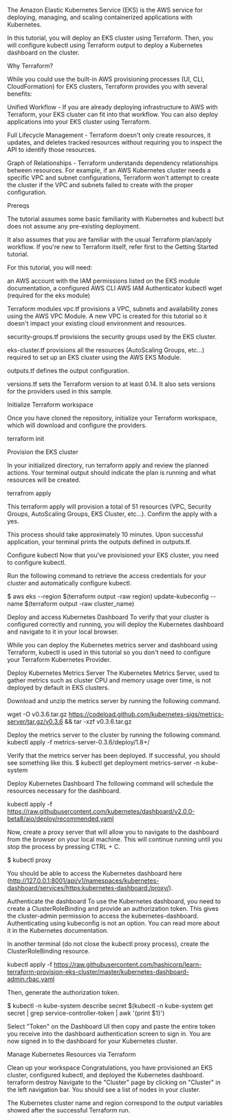 The Amazon Elastic Kubernetes Service (EKS) is the AWS service for deploying, managing, and scaling containerized applications with Kubernetes.

In this tutorial, you will deploy an EKS cluster using Terraform. Then, you will configure kubectl using Terraform output to deploy a Kubernetes dashboard on the cluster.


Why Terraform?

While you could use the built-in AWS provisioning processes (UI, CLI, CloudFormation) for EKS clusters, Terraform provides you with several benefits:

Unified Workflow - If you are already deploying infrastructure to AWS with Terraform, your EKS cluster can fit into that workflow. You can also deploy applications into your EKS cluster using Terraform.

Full Lifecycle Management - Terraform doesn't only create resources, it updates, and deletes tracked resources without requiring you to inspect the API to identify those resources.

Graph of Relationships - Terraform understands dependency relationships between resources. For example, if an AWS Kubernetes cluster needs a specific VPC and subnet configurations, Terraform won't attempt to create the cluster if the VPC and subnets failed to create with the proper configuration.


Prereqs

The tutorial assumes some basic familiarity with Kubernetes and kubectl but does not assume any pre-existing deployment.

It also assumes that you are familiar with the usual Terraform plan/apply workflow. If you're new to Terraform itself, refer first to the Getting Started tutorial.

For this tutorial, you will need:

an AWS account with the IAM permissions listed on the EKS module documentation,
a configured AWS CLI
AWS IAM Authenticator
kubectl
wget (required for the eks module)

Terraform modules
vpc.tf provisions a VPC, subnets and availability zones using the AWS VPC Module. A new VPC is created for this tutorial so it doesn't impact your existing cloud environment and resources.

security-groups.tf provisions the security groups used by the EKS cluster.

eks-cluster.tf provisions all the resources (AutoScaling Groups, etc...) required to set up an EKS cluster using the AWS EKS Module.

outputs.tf defines the output configuration.

versions.tf sets the Terraform version to at least 0.14. It also sets versions for the providers used in this sample.


Initialize Terraform workspace

Once you have cloned the repository, initialize your Terraform workspace, which will download and configure the providers.

terraform init


Provision the EKS cluster

In your initialized directory, run terraform apply and review the planned actions. Your terminal output should indicate the plan is running and what resources will be created.

terrafrom apply

This terraform apply will provision a total of 51 resources (VPC, Security Groups, AutoScaling Groups, EKS Cluster, etc...). Confirm the apply with a yes.

This process should take approximately 10 minutes. Upon successful application, your terminal prints the outputs defined in outputs.tf.


Configure kubectl
Now that you've provisioned your EKS cluster, you need to configure kubectl.

Run the following command to retrieve the access credentials for your cluster and automatically configure kubectl.

$ aws eks --region $(terraform output -raw region) update-kubeconfig --name $(terraform output -raw cluster_name)


Deploy and access Kubernetes Dashboard
To verify that your cluster is configured correctly and running, you will deploy the Kubernetes dashboard and navigate to it in your local browser.

While you can deploy the Kubernetes metrics server and dashboard using Terraform, kubectl is used in this tutorial so you don't need to configure your Terraform Kubernetes Provider.


Deploy Kubernetes Metrics Server
The Kubernetes Metrics Server, used to gather metrics such as cluster CPU and memory usage over time, is not deployed by default in EKS clusters.

Download and unzip the metrics server by running the following command.

wget -O v0.3.6.tar.gz https://codeload.github.com/kubernetes-sigs/metrics-server/tar.gz/v0.3.6 && tar -xzf v0.3.6.tar.gz

Deploy the metrics server to the cluster by running the following command.
kubectl apply -f metrics-server-0.3.6/deploy/1.8+/

Verify that the metrics server has been deployed. If successful, you should see something like this.
$ kubectl get deployment metrics-server -n kube-system

Deploy Kubernetes Dashboard
The following command will schedule the resources necessary for the dashboard.

kubectl apply -f https://raw.githubusercontent.com/kubernetes/dashboard/v2.0.0-beta8/aio/deploy/recommended.yaml

Now, create a proxy server that will allow you to navigate to the dashboard from the browser on your local machine. This will continue running until you stop the process by pressing CTRL + C.

$ kubectl proxy

You should be able to access the Kubernetes dashboard here (http://127.0.0.1:8001/api/v1/namespaces/kubernetes-dashboard/services/https:kubernetes-dashboard:/proxy/).

Authenticate the dashboard
To use the Kubernetes dashboard, you need to create a ClusterRoleBinding and provide an authorization token. This gives the cluster-admin permission to access the kubernetes-dashboard. Authenticating using kubeconfig is not an option. You can read more about it in the Kubernetes documentation.

In another terminal (do not close the kubectl proxy process), create the ClusterRoleBinding resource.

kubectl apply -f https://raw.githubusercontent.com/hashicorp/learn-terraform-provision-eks-cluster/master/kubernetes-dashboard-admin.rbac.yaml

Then, generate the authorization token.

$ kubectl -n kube-system describe secret $(kubectl -n kube-system get secret | grep service-controller-token | awk '{print $1}')

Select "Token" on the Dashboard UI then copy and paste the entire token you receive into the dashboard authentication screen to sign in. You are now signed in to the dashboard for your Kubernetes cluster.


Manage Kubernetes Resources via Terraform

Clean up your workspace
Congratulations, you have provisioned an EKS cluster, configured kubectl, and deployed the Kubernetes dashboard.
terraform destroy
Navigate to the "Cluster" page by clicking on "Cluster" in the left navigation bar. You should see a list of nodes in your cluster.

The Kubernetes cluster name and region correspond to the output variables showed after the successful Terraform run.



